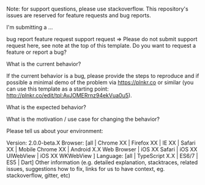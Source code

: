 Note: for support questions, please use stackoverflow. This repository's issues are reserved for feature requests and bug reports.

I'm submitting a ...

 bug report
 feature request
 support request => Please do not submit support request here, see note at the top of this template.
Do you want to request a feature or report a bug?

What is the current behavior?

If the current behavior is a bug, please provide the steps to reproduce and if possible a minimal demo of the problem via https://plnkr.co or similar (you can use this template as a starting point: http://plnkr.co/edit/tpl:AvJOMERrnz94ekVua0u5).

What is the expected behavior?

What is the motivation / use case for changing the behavior?

Please tell us about your environment:

Version: 2.0.0-beta.X
Browser: [all | Chrome XX | Firefox XX | IE XX | Safari XX | Mobile Chrome XX | Android X.X Web Browser | iOS XX Safari | iOS XX UIWebView | iOS XX WKWebView ]
Language: [all | TypeScript X.X | ES6/7 | ES5 | Dart]
Other information (e.g. detailed explanation, stacktraces, related issues, suggestions how to fix, links for us to have context, eg. stackoverflow, gitter, etc)